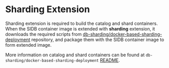 # Sharding Extension
Sharding extension is required to build the catalog and shard containers. When
the SIDB container image is extended with **sharding** extension, it downloads the 
required scripts from [db-sharding/docker-based-sharding-deployment](https://github.com/oracle/db-sharding/tree/master/docker-based-sharding-deployment)
repository, and package them with the SIDB container image to form extended image.

More information on catalog and shard containers can be found at `db-sharding/docker-based-sharding-deployment` [README](https://github.com/oracle/db-sharding/blob/master/docker-based-sharding-deployment/README.md).